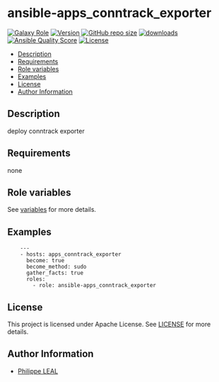 # ansible-apps_conntrack_exporter

[![Galaxy Role](https://img.shields.io/badge/galaxy-apps_conntrack_exporter-purple?style=flat)](https://galaxy.ansible.com/lotusnoir/apps_conntrack_exporter)
[![Version](https://img.shields.io/github/release/lotusnoir/ansible-apps_conntrack_exporter.svg)](https://github.com/lotusnoir/ansible-apps_conntrack_exporter/releases/latest)
[![GitHub repo size](https://img.shields.io/github/repo-size/lotusnoir/ansible-apps_conntrack_exporter?color=orange&style=flat)](https://galaxy.ansible.com/lotusnoir/apps_conntrack_exporter)
[![downloads](https://img.shields.io/ansible/role/d/)](https://galaxy.ansible.com/lotusnoir/apps_conntrack_exporter)
[![Ansible Quality Score](https://img.shields.io/ansible/quality/)](https://galaxy.ansible.com/lotusnoir/apps_conntrack_exporter)
[![License](https://img.shields.io/badge/license-Apache--2.0-brightgreen?style=flat)](https://opensource.org/licenses/Apache-2.0)

<!-- START doctoc generated TOC please keep comment here to allow auto update -->
<!-- DON'T EDIT THIS SECTION, INSTEAD RE-RUN doctoc TO UPDATE -->

- [Description](#description)
- [Requirements](#requirements)
- [Role variables](#role-variables)
- [Examples](#examples)
- [License](#license)
- [Author Information](#author-information)

<!-- END doctoc generated TOC please keep comment here to allow auto update -->

## Description

deploy conntrack exporter

## Requirements

none

## Role variables

See [variables](/defaults/main.yml) for more details.

## Examples

        ---
        - hosts: apps_conntrack_exporter
          become: true
          become_method: sudo
          gather_facts: true
          roles:
            - role: ansible-apps_conntrack_exporter

## License

This project is licensed under Apache License. See [LICENSE](/LICENSE) for more details.

## Author Information

- [Philippe LEAL](https://github.com/lotusnoir)
